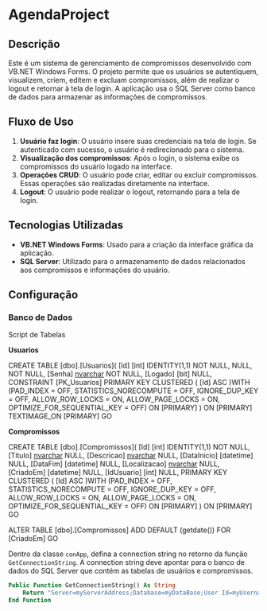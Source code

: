 # AgendaProject

## Descrição

Este é um sistema de gerenciamento de compromissos desenvolvido com VB.NET Windows Forms. O projeto permite que os usuários se autentiquem, visualizem, criem, editem e excluam compromissos, além de realizar o logout e retornar à tela de login. A aplicação usa o SQL Server como banco de dados para armazenar as informações de compromissos.

## Fluxo de Uso

1. **Usuário faz login**: O usuário insere suas credenciais na tela de login. Se autenticado com sucesso, o usuário é redirecionado para o sistema.
2. **Visualização dos compromissos**: Após o login, o sistema exibe os compromissos do usuário logado na interface.
3. **Operações CRUD**: O usuário pode criar, editar ou excluir compromissos. Essas operações são realizadas diretamente na interface.
4. **Logout**: O usuário pode realizar o logout, retornando para a tela de login.

## Tecnologias Utilizadas

- **VB.NET Windows Forms**: Usado para a criação da interface gráfica da aplicação.
- **SQL Server**: Utilizado para o armazenamento de dados relacionados aos compromissos e informações do usuário.

## Configuração

### Banco de Dados

Script de Tabelas

**Usuarios**

CREATE TABLE [dbo].[Usuarios](
    [Id] [int] IDENTITY(1,1) NOT NULL,
      NULL,
      NOT NULL,
    [Senha] [nvarchar](max) NOT NULL,
    [Logado] [bit] NULL,
 CONSTRAINT [PK_Usuarios] PRIMARY KEY CLUSTERED 
(
    [Id] ASC
)WITH (PAD_INDEX = OFF, STATISTICS_NORECOMPUTE = OFF, IGNORE_DUP_KEY = OFF, ALLOW_ROW_LOCKS = ON, ALLOW_PAGE_LOCKS = ON, OPTIMIZE_FOR_SEQUENTIAL_KEY = OFF) ON [PRIMARY]
) ON [PRIMARY] TEXTIMAGE_ON [PRIMARY]
GO



**Compromissos**

CREATE TABLE [dbo].[Compromissos](
	[Id] [int] IDENTITY(1,1) NOT NULL,
	[Titulo] [nvarchar](255) NULL,
	[Descricao] [nvarchar](500) NULL,
	[DataInicio] [datetime] NULL,
	[DataFim] [datetime] NULL,
	[Localizacao] [nvarchar](255) NULL,
	[CriadoEm] [datetime] NULL,
	[IdUsuario] [int] NULL,
PRIMARY KEY CLUSTERED 
(
	[Id] ASC
)WITH (PAD_INDEX = OFF, STATISTICS_NORECOMPUTE = OFF, IGNORE_DUP_KEY = OFF, ALLOW_ROW_LOCKS = ON, ALLOW_PAGE_LOCKS = ON, OPTIMIZE_FOR_SEQUENTIAL_KEY = OFF) ON [PRIMARY]
) ON [PRIMARY]
GO

ALTER TABLE [dbo].[Compromissos] ADD  DEFAULT (getdate()) FOR [CriadoEm]
GO


Dentro da classe `conApp`, defina a connection string no retorno da função `GetConnectionString`. A connection string deve apontar para o banco de dados do SQL Server que contém as tabelas de usuários e compromissos.

```vb
Public Function GetConnectionString() As String
    Return "Server=myServerAddress;Database=myDataBase;User Id=myUsername;Password=myPassword;"
End Function


